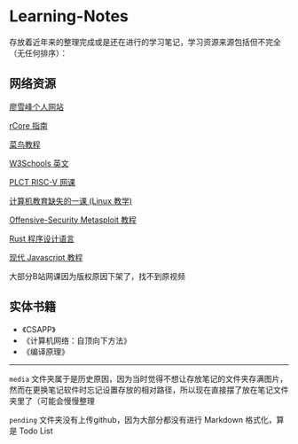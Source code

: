 # Learning-Notes


存放着近年来的整理完成或是还在进行的学习笔记，学习资源来源包括但不完全（无任何排序）：

## 网络资源

[廖雪峰个人网站](https://www.liaoxuefeng.com/)

[rCore 指南](http://rcore-os.cn/rCore-Tutorial-Book-v3/)

[菜鸟教程](https://www.runoob.com/)

[W3Schools 英文](https://www.w3schools.com/)

[PLCT RISC-V 网课](https://www.bilibili.com/video/BV1Q5411w7z5)

[计算机教育缺失的一课 (Linux 教学)](https://missing-semester-cn.github.io/)

[Offensive-Security Metasploit 教程](https://www.offensive-security.com/metasploit-unleashed/)

[Rust 程序设计语言](https://rustwiki.org/zh-CN/book/)

[现代 Javascript 教程](https://zh.javascript.info/)

大部分B站网课因为版权原因下架了，找不到原视频

## 实体书籍

- 《CSAPP》
- 《计算机网络：自顶向下方法》
- 《编译原理》

---

`media` 文件夹属于是历史原因，因为当时觉得不想让存放笔记的文件夹存满图片，然而在更换笔记软件时忘记设置存放的相对路径，所以现在直接摆了放在笔记文件夹里了（可能会慢慢整理

`pending` 文件夹没有上传github，因为大部分都没有进行 Markdown 格式化，算是 Todo List